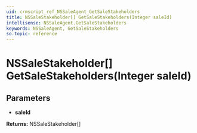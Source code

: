 ```yaml
---
uid: crmscript_ref_NSSaleAgent_GetSaleStakeholders
title: NSSaleStakeholder[] GetSaleStakeholders(Integer saleId)
intellisense: NSSaleAgent.GetSaleStakeholders
keywords: NSSaleAgent, GetSaleStakeholders
so.topic: reference
---
```


# NSSaleStakeholder[] GetSaleStakeholders(Integer saleId)

## Parameters

* **saleId** 

**Returns:** NSSaleStakeholder[]
